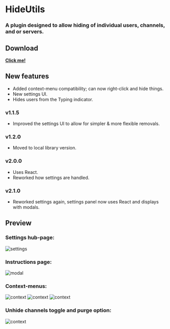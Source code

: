 # HideUtils
### A plugin designed to allow hiding of individual users, channels, and or servers.

## Download
**[Click me!](https://betterdiscord.net/ghdl?id=1169)**

## New features
- Added context-menu compatibility; can now right-click and hide things.
- New settings UI.
- Hides users from the Typing indicator.
### v1.1.5
- Improved the settings UI to allow for simpler & more flexible removals.
### v1.2.0
- Moved to local library version.
### v2.0.0
- Uses React.
- Reworked how settings are handled.
### v2.1.0
- Reworked settings again, settings panel now uses React and displays with modals.

## Preview
### Settings hub-page:
![settings](../Previews/HideUtils/HideUtilsNewSettings.png)
### Instructions page:
![modal](../Previews/HideUtils/HideUtilsNewSettingsModal.png)
### Context-menus:
![context](../Previews/HideUtils/contextsM.png)
![context](../Previews/HideUtils/contextsM2.png)
![context](../Previews/HideUtils/contextsM3.png)
### Unhide channels toggle and purge option:
![context](../Previews/HideUtils/TJtrxrUbxi.gif)
